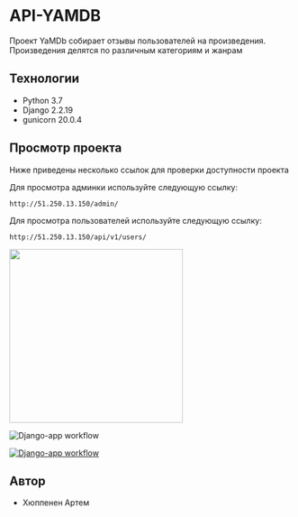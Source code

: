 # API-YAMDB

Проект YaMDb собирает отзывы пользователей на произведения. Произведения делятся по различным категориям и жанрам

## Технологии
- Python 3.7
- Django 2.2.19
- gunicorn 20.0.4

## Просмотр проекта

Ниже приведены несколько ссылок для проверки доступности проекта

Для просмотра админки используйте следующую ссылку:

```
http://51.250.13.150/admin/
```

Для просмотра пользователей используйте следующую ссылку:

```
http://51.250.13.150/api/v1/users/
```


[<img aling="left" width="308px" src="https://docs.github.com/assets/cb-6722/images/help/repository/actions-workflow-status-badge.png" />][Django-app workflow]

[Django-app workflow]: (https://github.com/huppa_fp/yamdb_final/workflows/yamdb_workflow.yml/badge.svg)

![Django-app workflow](https://github.com/huppa_fp/yamdb_final/workflows/Django-app%workflow/badge.svg)


[![Django-app workflow](https://docs.github.com/assets/cb-6722/images/help/repository/actions-workflow-status-badge.png)](https://github.com/huppa_fp/yamdb_final/actions)


## Автор

- Хюппенен Артем
